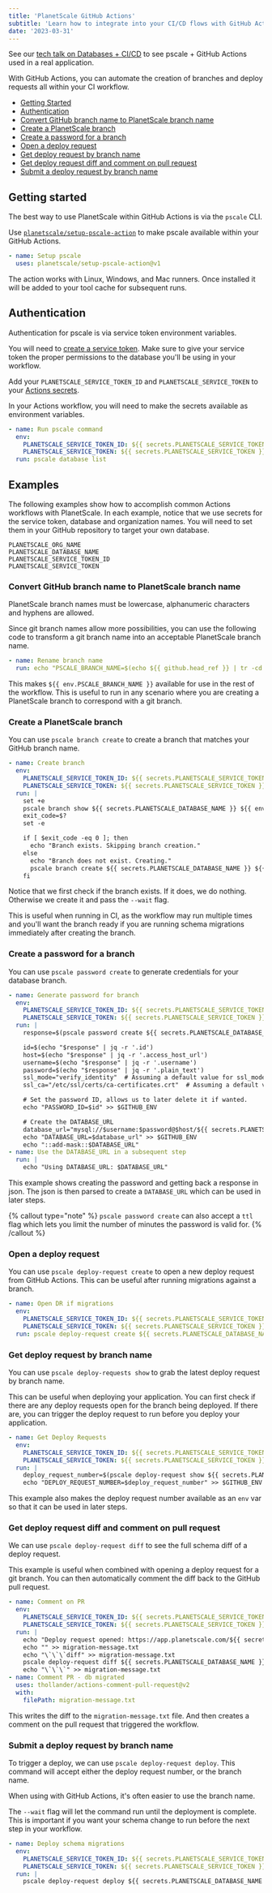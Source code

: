 ```yaml
---
title: 'PlanetScale GitHub Actions'
subtitle: 'Learn how to integrate into your CI/CD flows with GitHub Actions.'
date: '2023-03-31'
---
```


See our [tech talk on Databases + CI/CD](https://planetscale.com/media/incorporating-databases-into-your-ci-cd-pipeline) to see pscale + GitHub Actions
used in a real application.

With GitHub Actions, you can automate the creation of branches and deploy requests all within your CI workflow.

- [Getting Started](#getting-started)
- [Authentication](#authentication)
- [Convert GitHub branch name to PlanetScale branch name](##convert-github-branch-name-to-planetscale-branch-name)
- [Create a PlanetScale branch](##create-a-planetscale-branch)
- [Create a password for a branch](#create-a-password-for-a-branch)
- [Open a deploy request](#open-a-deploy-request)
- [Get deploy request by branch name](#get-deploy-request-by-branch-name)
- [Get deploy request diff and comment on pull request](#get-deploy-request-diff-and-comment-on-pull-request)
- [Submit a deploy request by branch name](#submit-a-deploy-request-by-branch-name)

## Getting started

The best way to use PlanetScale within GitHub Actions is via the `pscale` CLI.

Use [`planetscale/setup-pscale-action`](https://github.com/planetscale/setup-pscale-action) to make pscale available within your GitHub Actions.

```yaml
- name: Setup pscale
  uses: planetscale/setup-pscale-action@v1
```

The action works with Linux, Windows, and Mac runners. Once installed it will be added to your tool cache for subsequent runs.

## Authentication

Authentication for pscale is via service token environment variables.

You will need to [create a service token](https://planetscale.com/docs/concepts/service-tokens). Make sure to give your service token the proper permissions to the database you'll be using in your workflow.

Add your `PLANETSCALE_SERVICE_TOKEN_ID` and `PLANETSCALE_SERVICE_TOKEN` to your [Actions secrets](https://docs.github.com/en/actions/security-guides/using-secrets-in-github-actions#creating-secrets-for-a-repository).

In your Actions workflow, you will need to make the secrets available as environment variables.

```yaml
- name: Run pscale command
  env:
    PLANETSCALE_SERVICE_TOKEN_ID: ${{ secrets.PLANETSCALE_SERVICE_TOKEN_ID }}
    PLANETSCALE_SERVICE_TOKEN: ${{ secrets.PLANETSCALE_SERVICE_TOKEN }}
  run: pscale database list
```

## Examples

The following examples show how to accomplish common Actions workflows with PlanetScale. In each example, notice that we use secrets for the service token, database and organization names.
You will need to set them in your GitHub repository to target your own database.

```
PLANETSCALE_ORG_NAME
PLANETSCALE_DATABASE_NAME
PLANETSCALE_SERVICE_TOKEN_ID
PLANETSCALE_SERVICE_TOKEN
```

### Convert GitHub branch name to PlanetScale branch name

PlanetScale branch names must be lowercase, alphanumeric characters and hyphens are allowed.

Since git branch names allow more possibilities, you can use the following code to transform a git branch name into an acceptable PlanetScale branch name.

```yaml
- name: Rename branch name
  run: echo "PSCALE_BRANCH_NAME=$(echo ${{ github.head_ref }} | tr -cd '[:alnum:]-'| tr '[:upper:]' '[:lower:]')" >> $GITHUB_ENV
```

This makes `${{ env.PSCALE_BRANCH_NAME }}` available for use in the rest of the workflow. This is useful to run in any scenario where you are creating
a PlanetScale branch to correspond with a git branch.

### Create a PlanetScale branch

You can use `pscale branch create` to create a branch that matches your GitHub branch name.

```yaml
- name: Create branch
  env:
    PLANETSCALE_SERVICE_TOKEN_ID: ${{ secrets.PLANETSCALE_SERVICE_TOKEN_ID }}
    PLANETSCALE_SERVICE_TOKEN: ${{ secrets.PLANETSCALE_SERVICE_TOKEN }}
  run: |
    set +e
    pscale branch show ${{ secrets.PLANETSCALE_DATABASE_NAME }} ${{ env.PSCALE_BRANCH_NAME }}
    exit_code=$?
    set -e

    if [ $exit_code -eq 0 ]; then
      echo "Branch exists. Skipping branch creation."
    else
      echo "Branch does not exist. Creating."
      pscale branch create ${{ secrets.PLANETSCALE_DATABASE_NAME }} ${{ env.PSCALE_BRANCH_NAME }} --wait
    fi
```

Notice that we first check if the branch exists. If it does, we do nothing. Otherwise we create it and pass the `--wait` flag.

This is useful when running in CI, as the workflow may run multiple times and you'll want the branch ready if you are running schema migrations immediately after creating the branch.

### Create a password for a branch

You can use `pscale password create` to generate credentials for your database branch.

```yaml
- name: Generate password for branch
  env:
    PLANETSCALE_SERVICE_TOKEN_ID: ${{ secrets.PLANETSCALE_SERVICE_TOKEN_ID }}
    PLANETSCALE_SERVICE_TOKEN: ${{ secrets.PLANETSCALE_SERVICE_TOKEN }}
  run: |
    response=$(pscale password create ${{ secrets.PLANETSCALE_DATABASE_NAME }} ${{ env.PSCALE_BRANCH_NAME }} -f json)

    id=$(echo "$response" | jq -r '.id')
    host=$(echo "$response" | jq -r '.access_host_url')
    username=$(echo "$response" | jq -r '.username')
    password=$(echo "$response" | jq -r '.plain_text')
    ssl_mode="verify_identity"  # Assuming a default value for ssl_mode
    ssl_ca="/etc/ssl/certs/ca-certificates.crt"  # Assuming a default value for ssl_ca

    # Set the password ID, allows us to later delete it if wanted.
    echo "PASSWORD_ID=$id" >> $GITHUB_ENV

    # Create the DATABASE_URL
    database_url="mysql://$username:$password@$host/${{ secrets.PLANETSCALE_DATABASE_NAME }}?sslmode=$ssl_mode&sslca=$ssl_ca"
    echo "DATABASE_URL=$database_url" >> $GITHUB_ENV
    echo "::add-mask::$DATABASE_URL"
- name: Use the DATABASE_URL in a subsequent step
  run: |
    echo "Using DATABASE_URL: $DATABASE_URL"
```

This example shows creating the password and getting back a response in json. The json is then parsed to create a `DATABASE_URL` which can be used in later steps.

{% callout type="note" %}
`pscale password create` can also accept a `ttl` flag which lets you limit the number of minutes the password is valid for.
{% /callout %}

### Open a deploy request

You can use `pscale deploy-request create` to open a new deploy request from GitHub Actions.
This can be useful after running migrations against a branch.

```yaml
- name: Open DR if migrations
  env:
    PLANETSCALE_SERVICE_TOKEN_ID: ${{ secrets.PLANETSCALE_SERVICE_TOKEN_ID }}
    PLANETSCALE_SERVICE_TOKEN: ${{ secrets.PLANETSCALE_SERVICE_TOKEN }}
  run: pscale deploy-request create ${{ secrets.PLANETSCALE_DATABASE_NAME }} ${{ env.PSCALE_BRANCH_NAME }}
```

### Get deploy request by branch name

You can use `pscale deploy-requests show` to grab the latest deploy request by branch name.

This can be useful when deploying your application. You can first check if there are any deploy requests open for the branch being deployed. If there are, you can
trigger the deploy request to run before you deploy your application.

```yaml
- name: Get Deploy Requests
  env:
    PLANETSCALE_SERVICE_TOKEN_ID: ${{ secrets.PLANETSCALE_SERVICE_TOKEN_ID }}
    PLANETSCALE_SERVICE_TOKEN: ${{ secrets.PLANETSCALE_SERVICE_TOKEN }}
  run: |
    deploy_request_number=$(pscale deploy-request show ${{ secrets.PLANETSCALE_DATABASE_NAME }} ${{ env.PSCALE_BRANCH_NAME }} -f json | jq -r '.number')
    echo "DEPLOY_REQUEST_NUMBER=$deploy_request_number" >> $GITHUB_ENV
```

This example also makes the deploy request number available as an `env` var so that it can be used in later steps.

### Get deploy request diff and comment on pull request

We can use `pscale deploy-request diff` to see the full schema diff of a deploy request.

This example is useful when combined with opening a deploy request for a git branch. You can then automatically comment the diff back to the GitHub pull request.

```yaml
- name: Comment on PR
  env:
    PLANETSCALE_SERVICE_TOKEN_ID: ${{ secrets.PLANETSCALE_SERVICE_TOKEN_ID }}
    PLANETSCALE_SERVICE_TOKEN: ${{ secrets.PLANETSCALE_SERVICE_TOKEN }}
  run: |
    echo "Deploy request opened: https://app.planetscale.com/${{ secrets.PLANETSCALE_ORG_NAME }}/${{ secrets.PLANETSCALE_DATABASE_NAME }}/deploy-requests/${{ env.DEPLOY_REQUEST_NUMBER }}" >> migration-message.txt
    echo "" >> migration-message.txt
    echo "\`\`\`diff" >> migration-message.txt
    pscale deploy-request diff ${{ secrets.PLANETSCALE_DATABASE_NAME }} ${{ env.DEPLOY_REQUEST_NUMBER }}  -f json | jq -r '.[].raw' >> migration-message.txt
    echo "\`\`\`" >> migration-message.txt
- name: Comment PR - db migrated
  uses: thollander/actions-comment-pull-request@v2
  with:
    filePath: migration-message.txt
```

This writes the diff to the `migration-message.txt` file. And then creates a comment on the pull request that triggered the workflow.

### Submit a deploy request by branch name

To trigger a deploy, we can use `pscale deploy-request deploy`. This command will accept either the deploy request number, or the branch name.

When using with GitHub Actions, it's often easier to use the branch name.

The `--wait` flag will let the command run until the deployment is complete. This is important if you want your schema change to run before the next step in your workflow.

```yaml
- name: Deploy schema migrations
  env:
    PLANETSCALE_SERVICE_TOKEN_ID: ${{ secrets.PLANETSCALE_SERVICE_TOKEN_ID }}
    PLANETSCALE_SERVICE_TOKEN: ${{ secrets.PLANETSCALE_SERVICE_TOKEN }}
  run: |
    pscale deploy-request deploy ${{ secrets.PLANETSCALE_DATABASE_NAME }} ${{ env.PSCALE_BRANCH_NAME }} --wait
```
